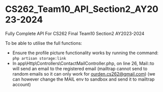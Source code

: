 # CS262_Team10_API_Section2_AY2023-2024
Fully Complete API For CS262 Final Team10 Section2 AY2023-2024


To be able to utilise the full functions:
-   Ensure the profile picture functionality works by running the command: ```php artisan storage:link```
-   In app\Http\Controllers\ContactMailController.php, on line 26, Mail::to will send an email to the registered email (mailtrap cannot send to random emails so it can only work for ourden.cs262@gmail.com) (we can however change the MAIL env to sandbox and send it to mailtrap account)
